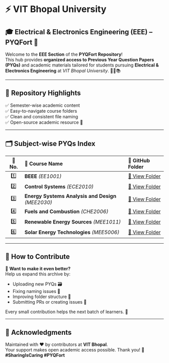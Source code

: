 
# ⚡️ VIT Bhopal University  
## 🎓 Electrical & Electronics Engineering (EEE) – PYQFort 📘

Welcome to the **EEE Section** of the **PYQFort Repository**!  
This hub provides **organized access to Previous Year Question Papers (PYQs)** and academic materials tailored for students pursuing **Electrical & Electronics Engineering** at *VIT Bhopal University*. 🧠🔌📚

---

## 📂 Repository Highlights

✅ Semester-wise academic content  
✅ Easy-to-navigate course folders  
✅ Clean and consistent file naming  
✅ Open-source academic resource 📖  

---

## 🗂️ Subject-wise PYQs Index

| 🔢 No. | 📘 Course Name | 📎 GitHub Folder |
|:-----:|:---------------|:----------------|
| 1️⃣ | **BEEE** *(EE1001)* | [📂 View Folder](https://github.com/tanu91112/PYQFort/tree/main/VIT%20Bhopal%20University/04.%20Electrical%20%26%20Electronics%20Engineering%20(EEE)/BEEE(EE1001%20)) |
| 2️⃣ | **Control Systems** *(ECE2010)* | [📂 View Folder](https://github.com/tanu91112/PYQFort/tree/main/VIT%20Bhopal%20University/04.%20Electrical%20%26%20Electronics%20Engineering%20(EEE)/Control%20Systems(ECE2010%20)) |
| 3️⃣ | **Energy Systems Analysis and Design** *(MEE2030)* | [📂 View Folder](https://github.com/tanu91112/PYQFort/tree/main/VIT%20Bhopal%20University/04.%20Electrical%20%26%20Electronics%20Engineering%20(EEE)/Energy%20Systems%20Analysis%20and%20Design%20(MEE2030)) |
| 4️⃣ | **Fuels and Combustion** *(CHE2006)* | [📂 View Folder](https://github.com/tanu91112/PYQFort/tree/main/VIT%20Bhopal%20University/04.%20Electrical%20%26%20Electronics%20Engineering%20(EEE)/Fuels%20and%20Combustion%20(CHE2006)) |
| 5️⃣ | **Renewable Energy Sources** *(MEE1011)* | [📂 View Folder](https://github.com/tanu91112/PYQFort/tree/main/VIT%20Bhopal%20University/04.%20Electrical%20%26%20Electronics%20Engineering%20(EEE)/Renewable%20Energy%20Sources%20(MEE1011)) |
| 6️⃣ | **Solar Energy Technologies** *(MEE5006)* | [📂 View Folder](https://github.com/tanu91112/PYQFort/tree/main/VIT%20Bhopal%20University/04.%20Electrical%20%26%20Electronics%20Engineering%20(EEE)/Solar%20Energy%20Technologies%20(MEE5006)) |

---

## 🤝 How to Contribute

🚀 **Want to make it even better?**  
Help us expand this archive by:

- Uploading new PYQs 🗃️  
- Fixing naming issues 🔧  
- Improving folder structure 📂  
- Submitting PRs or creating issues 📝  

Every small contribution helps the next batch of learners. 💙

---

## 🙏 Acknowledgments

Maintained with ❤️ by contributors at **VIT Bhopal**.  
Your support makes open academic access possible. Thank you! 🌟  
**#SharingIsCaring #PYQFort**
